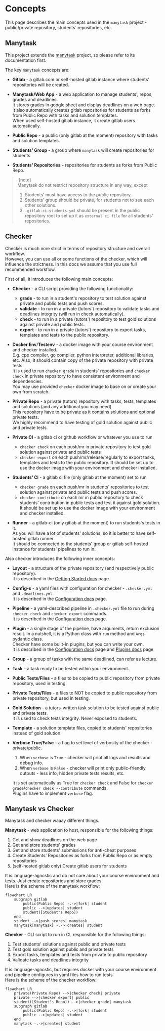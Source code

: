 # Concepts

This page describes the main concepts used in the `manytask` project - public/private repository, students' repositories, etc.


## Manytask

This project extends the [manytask](https://github.com/manytask/manytask) project, so please refer to its documentation first.  

The key `manytask` concepts are:

* **Gitlab** - a gitlab.com or self-hosted gitlab instance where students' repositories will be created.


* **Manytask/Web App** - a web application to manage students', repos, grades and deadlines.  
  It stores grades in google sheet and display deadlines on a web page.  
  It also automatically creates gitlab repositories for students as forks from Public Repo with tasks and solution templates.  
  When used self-hosted gitlab instance, it create gitlab users automatically.


* **Public Repo** - a public (only gitlab at the moment) repository with tasks and solution templates.


* **Students' Group** - a group where `manytask` will create repositories for students.


* **Students' Repositories** - repositories for students as forks from Public Repo.

> ![note]  
> Manytask do not restrict repository structure in any way, except
> 1. Students' must have access to the public repository.
> 2. Students' group should be private, for students not to see each other solutions.
> 3. `.gitlab-ci-students.yml` should be present in the public repository root to set up it as `external ci file` for all students' repositories.


## Checker

Checker is much nore strict in terms of repository structure and overall workflow.  
However, you can use all or some functions of the checker, which will influence the strictness. In this docs we assume that you use full recommended workflow. 

First of all, it introduces the following main concepts:

* **Checker** - a CLI script providing the following functionality:  
  * **grade** - to run in a student's repository to test solution against private and public tests and push scores.
  * **validate** - to run in a private (tutors') repository to validate tasks and deadlines integrity (will run in check automatically).
  * **check** - to run in a private (tutors') repository to test gold solutions against private and public tests.
  * **export** - to run in a private (tutors') repository to export tasks, templates and tests to the public repository.


* **Docker Env**/**Testenv** - a docker image with your course environment and checker installed.  
  E.g. cpp compiler, go compiler, python interpreter, additional libraries, etc.
  Also, it should contain copy of the private repository with private tests.  
  It is used to run `checker grade` in students' repositories and `checker check` in private repository to have consistent environment and dependencies.  
  You may use provided `checker` docker image to base on or create your own from scratch.  


* **Private Repo** - a private (tutors) repository with tasks, tests, templates and solutions (and any additional you may need).  
  This repository have to be private as it contains solutions and optional private tests.   
  We highly recommend to have testing of gold solution against public and private tests.


* **Private CI** - a gitlab ci or github workflow or whatever you use to run 
  * `checker check` on each push/mr in private repository to test gold solution against private and public tests
  * `checker export` on each push/mr/release/regularly to export tasks, templates and tests to the public repository.
  It should be set up to use the docker image with your environment and checker installed.


* **Students' CI** - a gitlab ci file (only gitlab at the moment) set to run 
  * `checker grade` on each push/mr in students' repositories to test solution against private and public tests and push scores.  
  * `checker contribute` on each mr in public repository to check students' contribution in public tests and test it against gold solution.
  It should be set up to use the docker image with your environment and checker installed.


* **Runner** - a gitlab-ci (only gitlab at the moment) to run students's tests in it.  
  As you will have a lot of students' solutions, so it is better to have self-hosted gitlab runner.  
  It should be connected to the students' group or gitlab self-hosted instance for students' pipelines to run in.  


Also checker introduces the following inner concepts:

* **Layout** - a structure of the private repository (and respectively public repository).   
  It is described in the [Getting Started docs](./1_getting_started.md) page.


* **Config-s** - a yaml files with configuration for checker - `.checker.yml` and `.deadlines.yml`.  
  It is described in the [Configuration docs](./2_configuration.md) page.


* **Pipeline** - a yaml-described pipeline in `.checker.yml` file to run during `checker check` and `checker export` commands.   
  It is described in the [Configuration docs](./2_configuration.md) page.


* **Plugin** - a single stage of the pipeline, have arguments, return exclusion result. In a nutshell, it is a Python class with `run` method and `Args` pydantic class.  
  Checker have some built-in plugins, but you can write your own.  
  It is described in the [Configuration docs](./2_configuration.md) page and [Plugins docs](./3_plugins.md) page.


* **Group** - a group of tasks with the same deadlined, can refer as lecture.


* **Task** - a task ready to be tested within your environment.  


* **Public Tests/Files** - a files to be copied to public repository from private repository, used in testing.


* **Private Tests/Files** - a files to NOT be copied to public repository from private repository, but used in testing.


* **Gold Solution** - a tutors-written task solution to be tested against public and private tests.  
  It is used to check tests integrity. Never exposed to students.


* **Template** - a solution template files, copied to students' repositories instead of gold solution.


* **Verbose True/False** - a flag to set level of verbosity of the checker - private/public.  
  1. When `verbose` is `True` - checker will print all logs and results and debug info.  
  2. When `verbose` is `False` - checker will print only public-friendly outputs - less info, hidden private tests results, etc.  
  
  It is set automatically as True for `checker check` and False for `checker grade`/`checker check --contribute` commands.  
  Plugins have to implement `verbose` flag.
  

## Manytask vs Checker

Manytask and checker waaay different things.

**Manytask** - web application to host, responsible for the following things:
1. Get and show deadlines on the web page
2. Get and store students' grades
3. Get and store students' submissions for anti-cheat purposes
4. Create Students' Repositories as forks from Public Repo or as empty repositories
5. (self-hosted gitlab only) Create gitlab users for students

It is language-agnostic and do not care about your course environment and tests. Just create repositories and store grades.  
Here is the scheme of the manytask workflow:
```mermaid
flowchart LR
    subgraph gitlab
        public(Public Repo) -.->|fork| student
        public -->|updates| student
        student([Student's Repo])
    end
    student -->|push scores| manytask
    manytask[manytask] -.->|creates| student
```


**Checker** - CLI script to run in CI, responsible for the following things:
1. Test students' solutions against public and private tests
2. Test gold solution against public and private tests
3. Export tasks, templates and tests from private to public repository
4. Validate tasks and deadlines integrity

It is language-agnostic, but requires docker with your course environment and pipeline configures in yaml files how to run tests.  
Here is the scheme of the checker workflow:
```mermaid
flowchart LR
    private(Private Repo) -->|checker check| private
    private -->|checker export| public
    student([Student's Repo]) -->|checker grade| manytask
    subgraph gitlab
        public(Public Repo) -.->|fork| student
        public -->|updates| student
    end
    manytask -.->|creates| student
```
